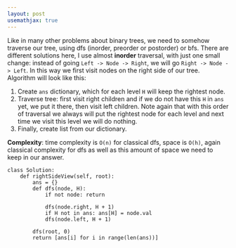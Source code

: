 ```yaml
---
layout: post
usemathjax: true
---
```


Like in many other problems about binary trees, we need to somehow traverse our tree, using dfs (inorder, preorder or postorder) or bfs. There are different solutions here, I use almost **inorder** traversal, with just one small change: instead of going `Left -> Node -> Right`, we will go `Right -> Node -> Left`. In this way we first visit nodes on the right side of our tree. Algorithm will look like this:

1. Create `ans` dictionary, which for each level `H` will keep the rightest node.
2. Traverse tree: first visit right children and if we do not have this `H` in `ans` yet, we put it there, then visit left children. Note again that with this order of traversal we always will put the rightest node for each level and next time we visit this level we will do nothing.
3. Finally, create list from our dictionary.

**Complexity**: time complexity is `O(n)` for classical dfs, space is `O(h)`, again classical complexity for dfs as well as this amount of space we need to keep in our answer.

```
class Solution:
    def rightSideView(self, root):
        ans = {}
        def dfs(node, H):
            if not node: return 
            
            dfs(node.right, H + 1)
            if H not in ans: ans[H] = node.val
            dfs(node.left, H + 1)
            
        dfs(root, 0)
        return [ans[i] for i in range(len(ans))]
```